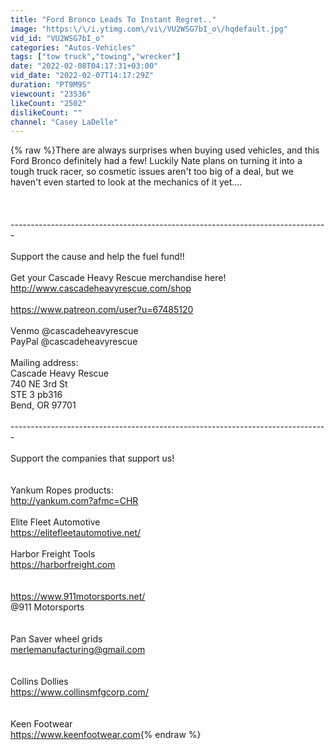 ```yaml
---
title: "Ford Bronco Leads To Instant Regret.."
image: "https:\/\/i.ytimg.com\/vi\/VU2WSG7bI_o\/hqdefault.jpg"
vid_id: "VU2WSG7bI_o"
categories: "Autos-Vehicles"
tags: ["tow truck","towing","wrecker"]
date: "2022-02-08T04:17:31+03:00"
vid_date: "2022-02-07T14:17:29Z"
duration: "PT9M9S"
viewcount: "23536"
likeCount: "2502"
dislikeCount: ""
channel: "Casey LaDelle"
---
```

{% raw %}There are always surprises when buying used vehicles, and this Ford Bronco definitely had a few!   Luckily Nate plans on turning it into a tough truck racer, so cosmetic issues aren't too big of a deal, but we haven't even started to look at the mechanics of it yet....<br /><br /><br /><br />-------------------------------------------------------------------------------<br /><br />Support the cause and help the fuel fund!!<br /><br />Get your Cascade Heavy Rescue merchandise here!<br /><a rel="nofollow" target="blank" href="http://www.cascadeheavyrescue.com/shop">http://www.cascadeheavyrescue.com/shop</a><br /><br /><a rel="nofollow" target="blank" href="https://www.patreon.com/user?u=67485120">https://www.patreon.com/user?u=67485120</a><br /><br />Venmo @cascadeheavyrescue<br />PayPal @cascadeheavyrescue<br /><br />Mailing address:<br />Cascade Heavy Rescue<br />740 NE 3rd St<br />STE 3  pb316<br />Bend, OR 97701<br /><br />-------------------------------------------------------------------------------<br /><br />Support the companies that support us!<br /><br /><br />Yankum Ropes products:<br /><a rel="nofollow" target="blank" href="http://yankum.com?afmc=CHR">http://yankum.com?afmc=CHR</a><br /><br />Elite Fleet Automotive<br /><a rel="nofollow" target="blank" href="https://elitefleetautomotive.net/">https://elitefleetautomotive.net/</a><br /><br />Harbor Freight Tools<br /><a rel="nofollow" target="blank" href="https://harborfreight.com">https://harborfreight.com</a><br /><br /><br /><a rel="nofollow" target="blank" href="https://www.911motorsports.net/">https://www.911motorsports.net/</a><br />@911 Motorsports<br /><br /><br />Pan Saver wheel grids<br />merlemanufacturing@gmail.com<br /><br /><br />Collins Dollies<br /><a rel="nofollow" target="blank" href="https://www.collinsmfgcorp.com/">https://www.collinsmfgcorp.com/</a><br /><br /><br />Keen Footwear<br /><a rel="nofollow" target="blank" href="https://www.keenfootwear.com">https://www.keenfootwear.com</a>{% endraw %}
